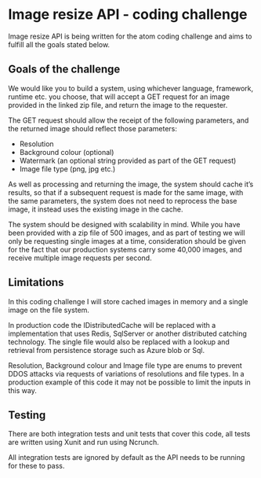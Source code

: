 ﻿# Image resize API - coding challenge

Image resize API is being written for the atom coding challenge and aims to fulfill all the goals stated below.

## Goals of the challenge

We would like you to build a system, using whichever language, framework, runtime etc. you choose, that will accept a GET request for an image provided in the linked zip file, and return the image to the requester.

The GET request should allow the receipt of the following parameters, and the returned image should reflect those parameters:

- Resolution
- Background colour (optional)
- Watermark (an optional string provided as part of the GET request)
- Image file type (png, jpg etc.)

As well as processing and returning the image, the system should cache it’s results, so that if a subsequent request is made for the same image, with the same parameters, the system does not need to reprocess the base image, it instead uses the existing image in the cache.

The system should be designed with scalability in mind.  While you have been provided with a zip file of 500 images, and as part of testing we will only be requesting single images at a time, consideration should be given for the fact that our production systems carry some 40,000 images, and receive multiple image requests per second.


## Limitations

In this coding challenge I will store cached images in memory and a single image on the file system.

In production code the IDistributedCache will be replaced with a implementation that uses Redis, SqlServer or another distributed catching technology. 
The single file would also be replaced with a lookup and retrieval from persistence storage such as Azure blob or Sql.

Resolution, Background colour and Image file type are enums to prevent DDOS attacks via requests of variations of resolutions and file types. In a production example of this code it may not be possible to limit the inputs in this way.

## Testing

There are both integration tests and unit tests that cover this code, all tests are written using Xunit and run using Ncrunch.

All integration tests are ignored by default as the API needs to be running for these to pass.